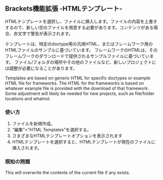 ## Brackets機能拡張 -HTMLテンプレート-

HTMLテンプレートを選択し、ファイルに挿入します。ファイルの内容を上書きするので、新しい空のファイルを用意する必要があります。コンテンツがある場合、赤文字で警告が表示されます。

テンプレートは、特定のdoctype用の汎用HTML、またはフレームワーク用のHTMLファイルのサンプルに基づいています。 フレームワークのHTMLは、そのフレームワークのダウンロードで提供されるサンプルファイルに基づいています。 ファイル/フォルダの場所やその他のファイルなど、新しいプロジェクトには調整が必要になることがあります。

Templates are based on generic HTML for specific doctypes or example HTML file for frameworks. The HTML for the frameworks is based on whatever example file is provided with the download of that framework. Some adjustment will likely be needed for new projects, such as file/folder locations and whatnot.

### 使い方

1. ファイルを新規作成。
2. "編集">"HTML Templates"を選択する。
3. さまざまなHTMLテンプレートオプションを表示されます
3. HTMLテンプレートを選択すると、HTMLテンプレートが現在のファイルに挿入されます。


### 既知の問題

This will overwrite the contents of the current file if any exists.
